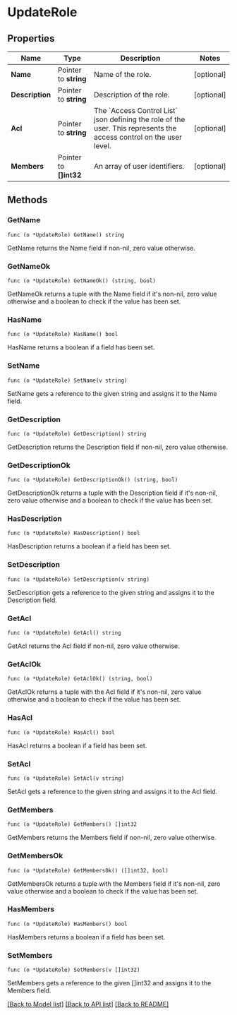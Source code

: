 # UpdateRole

## Properties

Name | Type | Description | Notes
------------ | ------------- | ------------- | -------------
**Name** | Pointer to **string** | Name of the role. | [optional] 
**Description** | Pointer to **string** | Description of the role. | [optional] 
**Acl** | Pointer to **string** | The &#x60;Access Control List&#x60; json defining the role of the user. This represents the access control on the user level. | [optional] 
**Members** | Pointer to **[]int32** | An array of user identifiers. | [optional] 

## Methods

### GetName

`func (o *UpdateRole) GetName() string`

GetName returns the Name field if non-nil, zero value otherwise.

### GetNameOk

`func (o *UpdateRole) GetNameOk() (string, bool)`

GetNameOk returns a tuple with the Name field if it's non-nil, zero value otherwise
and a boolean to check if the value has been set.

### HasName

`func (o *UpdateRole) HasName() bool`

HasName returns a boolean if a field has been set.

### SetName

`func (o *UpdateRole) SetName(v string)`

SetName gets a reference to the given string and assigns it to the Name field.

### GetDescription

`func (o *UpdateRole) GetDescription() string`

GetDescription returns the Description field if non-nil, zero value otherwise.

### GetDescriptionOk

`func (o *UpdateRole) GetDescriptionOk() (string, bool)`

GetDescriptionOk returns a tuple with the Description field if it's non-nil, zero value otherwise
and a boolean to check if the value has been set.

### HasDescription

`func (o *UpdateRole) HasDescription() bool`

HasDescription returns a boolean if a field has been set.

### SetDescription

`func (o *UpdateRole) SetDescription(v string)`

SetDescription gets a reference to the given string and assigns it to the Description field.

### GetAcl

`func (o *UpdateRole) GetAcl() string`

GetAcl returns the Acl field if non-nil, zero value otherwise.

### GetAclOk

`func (o *UpdateRole) GetAclOk() (string, bool)`

GetAclOk returns a tuple with the Acl field if it's non-nil, zero value otherwise
and a boolean to check if the value has been set.

### HasAcl

`func (o *UpdateRole) HasAcl() bool`

HasAcl returns a boolean if a field has been set.

### SetAcl

`func (o *UpdateRole) SetAcl(v string)`

SetAcl gets a reference to the given string and assigns it to the Acl field.

### GetMembers

`func (o *UpdateRole) GetMembers() []int32`

GetMembers returns the Members field if non-nil, zero value otherwise.

### GetMembersOk

`func (o *UpdateRole) GetMembersOk() ([]int32, bool)`

GetMembersOk returns a tuple with the Members field if it's non-nil, zero value otherwise
and a boolean to check if the value has been set.

### HasMembers

`func (o *UpdateRole) HasMembers() bool`

HasMembers returns a boolean if a field has been set.

### SetMembers

`func (o *UpdateRole) SetMembers(v []int32)`

SetMembers gets a reference to the given []int32 and assigns it to the Members field.


[[Back to Model list]](../README.md#documentation-for-models) [[Back to API list]](../README.md#documentation-for-api-endpoints) [[Back to README]](../README.md)


